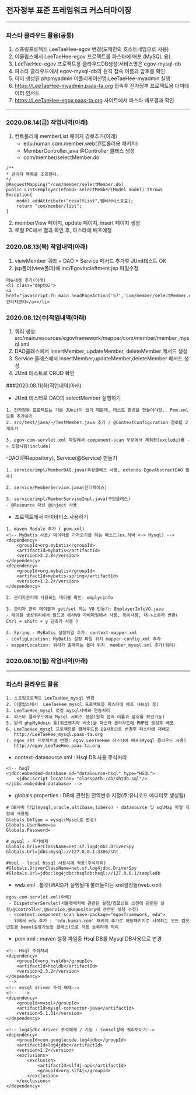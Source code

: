 ## 전자정부 표준 프레임워크 커스터마이징
***
### 파스타 클라우드 활용(공통)
1. 스프링프로젝트 LeeTaeHee-egov 변경(도메인의 호스트네임으로 사용)
2. 이클립스에서  LeeTaeHee-egov 프로젝트를 파스타에 배포 (MySQL 용)
3. LeeTaeHee-egov 프로젝트용 클라우드DB생성:서비스명은 egov-mysql-db
4. 파스타 클라우드에서 egov-mysql-db의 원격 접속 이름과 암호를 확인
5. 이미 생성된 phpmyadmin 어플리케이션명:LeeTaeHee-myadmin 실행
6. https://LeeTaeHee-myadmin.paas-ta.org 접속후 전자정부 프로젝트용 더미데이터 인서트
7. https://LeeTaeHee-egov.paas-ta.org 사이트에서 파스타 배포결과 확인
***

### 2020.08.14(금) 작업내역(아래)
1. 컨트롤러에 memberList 페이지 경로추가(아래)
	- edu.human.com.member.web(컨트롤러용 패키지)
	- MemberController.java @Controller 클래스 생성
	- com/member/selectMember.do

```
/** 
* 관리자 목록을 조회한다.
*/
@RequestMapping("/com/member/selectMember.do)
public List<EmployerInfoVO> selectMember(Model model) throws Exception{
	model.addAttribute("resultList",멤버서비스호출);
	return "com/member/list";
}
```
2. memberView 페이지, update 페이지, insert 페이지 생성
3. 로컬 PC에서 결과 확인 후, 파스타에 배포예정


### 2020.08.13(목) 작업내역(아래)
1. viewMember 쿼리 + DAO + Service 메서드 추가후 JUnit테스트 OK
2. jsp폴더(view폴더)에 inc/EgovIncleftment.jsp 파일수정

```
메뉴내용 추가(아래)
<li class="dept02">
<a href="javascript:fn_main_headPageAction('57','com/member/selectMember.do')">관리자관리</a></li>
```

### 2020.08.12(수)작업내역(아래)
1. 쿼리 생성: src/main.resources/egovframework/mapper/com/member/member_mysql.xml
2. DAO클래스에서 insertMember, updateMember, deleteMember 메서드 생성
3. Service 클래스에서 insertMember,updateMember,deleteMember 메서드 생성
4. JUnit 테스트로 CRUD 확인


###2020.08.11(화)작업내역(아래)
- JUnit 테스터로 DAO의 selectMember 실행하기

```
1. 전자정부 프로젝트는 기본 JUnit이 없기 때문에, 테스트 환경을 만들어야함.. Pom.xml 모듈 추가하기
2. src/test/java/~/TestMember.java 추가 / @ContextConfiguration 경로를 2개추가

3. egov-com-servlet.xml 파일에서 component-scan 부분에서 제워된(exclude)를 -> 포함시킴(include)
```

-DAO(@Repository), Service(@Service) 만들기

```
1. service/impl/MemberDAO.java(추상클래스 사용, extends EgovAbstractDAO 필수)

2. service/MemberService.java(인터페이스)

3. service/impl/MemberServiceImpl.java(구현클래스)
- @Resource 대신 @inject 사용
```

- 프로젝트에서 마이바티스 사용하기

```
1. maven Module 추가 ( pom.xml)
<!-- MyBatis 사용/ 데이터를 가져오기를 하는 메소드(ex.자바 <-> Mysql) -->
<dependency>
	<groupId>org.mybatis</groupId>
	<artifactId>mybatis</artifactId>
	<version>3.2.8</version>
</dependency>
<dependency>
	<groupId>org.mybatis</groupId>
	<artifactId>mybatis-spring</artifactId>
	<version>1.2.2</version>
</dependency>

2. 관리자관리에 사용되는 테이블 확인: emplyrinfo

3. 관리자 관리 테이블과 get/set 하는 VO 만들기: EmployerInfoVO.java
- 테이블 생성쿼리에서 필드명 복사VO 자바파일에서 사용, 특이사항, 대->소문자 변환( Ctrl + shift + y 단축키 사용 )

4. Spring - MyBatis 설정파일 추가: context-mapper.xml
- configLocation: MyBatis 설정 파일 위치 mapper-config.xml 추가
- mapperLocation: 쿼리가 존재하는 폴더 위치  member_mysql.xml 추가(쿼리)
```


### 2020.08.10(월) 작업내역(아래)
***
### 파스타 클라우드 활용
	1. 스프링프로젝트 LeeTaeHee_mysql 변경
	2. 이클립스에서  LeeTaeHee_mysql 프로젝트를 파스타에 배포 (Hsql 용)
	3. LeeTaeHee_mysql 로컬 mysql서버와 연동처리
	4. 파스타 클라우드에서 Mysql 서비스 생성(원격 접속 이름과 암호를 확인가능)
	5. 원격 phpMyAdmin 툴(워크벤치와 비슷)을 파스타 클라우드에 PHP앱 생성후 배포
	6. LeeTaeHee_mysql 프로젝트를 클라우드용 DB사용으로 변경후 파스타에 재배포
	   http://LeeTaeHee_mysql.paas-ta.org
	7. egov_sht 프로젝트명 변경: egov_LeeTaeHee 파스타에 배포(Mysql 클라우드 사용)
	   http://egov_LeeTaeHee.paas-ta.org
	   
- context-datasource.xml : Hsql DB 사용 주석처리

```
<!-- hsql
<jdbc:embedded-database id="dataSource-hsql" type="HSQL">
	<jdbc:script location= "classpath:/db/shtdb.sql"/>
</jdbc:embedded-database> -->
```
- globals.properties : DB에 관련된 전역변수 지정(주:유니코드 에디터로 생성됨)

```
# DB서버 타입(mysql,oracle,altibase,tibero) - datasource 및 sqlMap 파일 지정에 사용됨
Globals.DbType = mysql(Mysql로 변경)
Globals.UserName=sa
Globals.Password=

# mysql - 주석해제
Globals.DriverClassName=net.sf.log4jdbc.DriverSpy
Globals.Url=jdbc:mysql://127.0.0.1:3306/sht

#Hsql - local hssql 사용시에 적용(주석처리)
#Globals.DriverClassName=net.sf.log4jdbc.DriverSpy
#Globals.Url=jdbc:log4jdbc:hsqldb:hsql://127.0.0.1/sampledb
```
- web.xml : 톰캣(WAS)가 실행될때 불러들이는 xml설정들(web.xml)

```
egov-com-servlet.xml(아래)
 - DispatcherServlet(서블렛배치에 관련된 설정/컴포넌트 스캔에 관련된 설정/@Controller,@Service,@Repository에 관련된 설정 수정)
 - <context:component-scan base-package="egovframework, edu">
 - 위에서 edu 추가 : 'edu.human.com' 패키지 추가로 해당패키지로 시작하는 모든 컴포넌트를 bean(실행가능한 클래스)으로 자동 등록하게 처리
```

- pom.xml : maven 설정 파일중 Hsql DB를 Mysql DB사용으로 변경

```
<!-- Hsql 주석처리
<dependency>
	<groupId>org.hsqldb</groupId>
	<artifactId>hsqldb</artifactId>
	<version>2.3.2</version>
</dependency>
 -->
<!-- mysql driver 주석 해제-->
<!--  -->
<dependency>
    <groupId>mysql</groupId>
    <artifactId>mysql-connector-java</artifactId>
    <version>5.1.31</version>
</dependency>

<!-- log4jdbc driver 주석해제 / 기능 : Consol창에 쿼리보이기-->
<dependency>
    <groupId>com.googlecode.log4jdbc</groupId>
    <artifactId>log4jdbc</artifactId>
    <version>1.2</version>
    <exclusions>
        <exclusion>
            <artifactId>slf4j-api</artifactId>
            <groupId>org.slf4j</groupId>
        </exclusion>
    </exclusions>
</dependency>		
```

